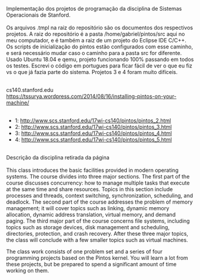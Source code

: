 Implementação dos projetos de programação da disciplina de Sistemas Operacionais de Stanford.
<br /><br />
Os arquivos .tmpl na raiz do repositório são os documentos dos respectivos projetos. A raiz
do repositório é a pasta /home/gabriel/pintos/src aqui no meu computador, e é também
a raiz de um projeto do Eclipse IDE C/C++. Os scripts de inicialização do pintos estão configurados
com esse caminho, e será necessário mudar caso o caminho para a pasta src for diferente. Usado
Ubuntu 18.04 e qemu, projeto funcionando 100% passando em todos os testes. Escrevi o código
em portugues para ficar fácil de ver o que eu fiz vs o que já fazia parte do sistema. Projetos
3 e 4 foram muíto difíceis. <br /><br />

cs140.stanford.edu <br />
https://tssurya.wordpress.com/2014/08/16/installing-pintos-on-your-machine/ <br /> <br />

- 1: http://www.scs.stanford.edu/17wi-cs140/pintos/pintos_2.html <br />
- 2: http://www.scs.stanford.edu/17wi-cs140/pintos/pintos_3.html <br />
- 3: http://www.scs.stanford.edu/17wi-cs140/pintos/pintos_4.html <br />
- 4: http://www.scs.stanford.edu/17wi-cs140/pintos/pintos_5.html <br /> <br /> 

Descrição da disciplina retirada da página <br /> <br />
This class introduces the basic facilities provided in modern operating systems. The course divides into three major sections. The first part of the course discusses concurrency: how to manage multiple tasks that execute at the same time and share resources. Topics in this section include processes and threads, context switching, synchronization, scheduling, and deadlock. The second part of the course addresses the problem of memory management; it will cover topics such as linking, dynamic memory allocation, dynamic address translation, virtual memory, and demand paging. The third major part of the course concerns file systems, including topics such as storage devices, disk management and scheduling, directories, protection, and crash recovery. After these three major topics, the class will conclude with a few smaller topics such as virtual machines. <br />

The class work consists of one problem set and a series of four programming projects based on the Pintos kernel. You will learn a lot from these projects, but be prepared to spend a significant amount of time working on them.



